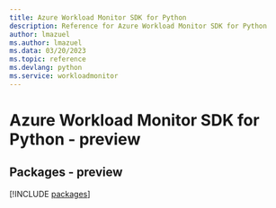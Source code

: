 ```yaml
---
title: Azure Workload Monitor SDK for Python
description: Reference for Azure Workload Monitor SDK for Python
author: lmazuel
ms.author: lmazuel
ms.data: 03/20/2023
ms.topic: reference
ms.devlang: python
ms.service: workloadmonitor
---
```

# Azure Workload Monitor SDK for Python - preview
## Packages - preview
[!INCLUDE [packages](workload-monitor-index.md)]